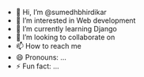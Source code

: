 - 👋 Hi, I’m @sumedhbhirdikar
- 👀 I’m interested in Web development 
- 🌱 I’m currently learning Django
- 💞️ I’m looking to collaborate on 
- 📫 How to reach me 
- 😄 Pronouns: ...
- ⚡ Fun fact: ...

<!---
sumedhbhirdikar/sumedhbhirdikar is a ✨ special ✨ repository because its `README.md` (this file) appears on your GitHub profile.
You can click the Preview link to take a look at your changes.
--->
